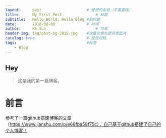 ```yaml
---
layout:     post                    # 使用的布局（不需要改）
title:      My First Post               # 标题 
subtitle:   Hello World, Hello Blog #副标题
date:       2018-08-08              # 时间
author:     Ke Sun                      # 作者
header-img: img/post-bg-2015.jpg    #这篇文章标题背景图片
catalog: true                       # 是否归档
tags:                               #标签
    - Blog
---
```


## Hey
>这是我的第一篇博客。

# 前言
参考了一篇github搭建博客的文章（https://www.jianshu.com/p/e68fba58f75c），自己基于github搭建了自己的个人博客！


